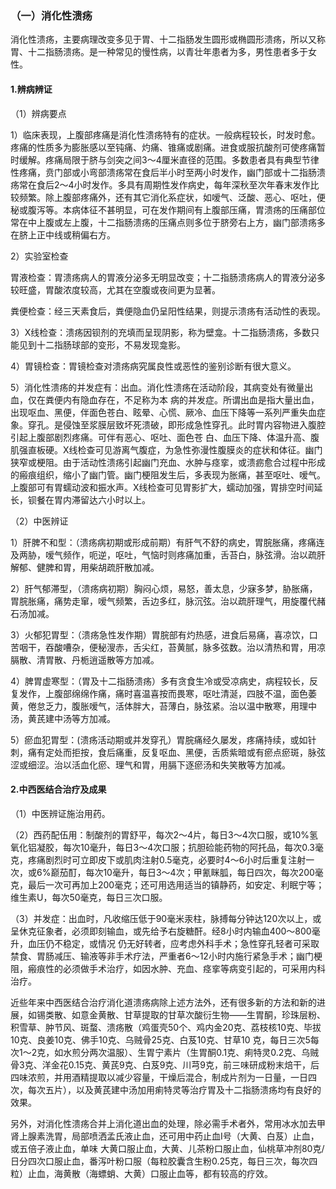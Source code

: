 ### （一）消化性溃疡

消化性溃疡，主要病理改变多见于胃、十二指肠发生圆形或椭圆形溃疡，所以又称胃、十二指肠溃疡。是一种常见的慢性病，以青壮年患者为多，男性患者多于女性。

#### 1.辨病辨证

（1）辨病要点

1）临床表现，上腹部疼痛是消化性溃疡特有的症状。一般病程较长，时发时愈。疼痛的性质多为膨胀感以至钝痛、灼痛、锥痛或剧痛。进食或服抗酸剂可使疼痛暂时缓解。疼痛局限于脐与剑突之间3〜4厘米直径的范围。多数患者具有典型节律性疼痛，贲门部或小弯部溃疡常在食后半小时至两小时发作，幽门部或十二指肠溃疡常在食后2〜4小时发作。多具有周期性发作病史，每年深秋至次年春末发作比较频繁。除上腹部疼痛外，还有其它消化系症状，如嗳气、泛酸、恶心、呕吐，便秘或腹泻等。本病体征不甚明显，可在发作期间有上腹部压痛，胃溃疡的压痛部位常在中上腹或左上腹，十二指肠溃疡的压痛点则多位于脐旁右上方，幽门部溃疡多在脐上正中线或稍偏右方。

2）实验室检查

胃液检查：胃溃疡病人的胃液分泌多无明显改变；十二指肠溃疡病人的胃液分泌多较旺盛，胃酸浓度较高，尤其在空腹或夜间更为显著。

粪便检查：经三天素食后，粪便隐血仍呈阳性结果，则提示溃疡有活动性的表现。

3）X线检查：溃疡因钡剂的充填而呈现阴影，称为壁龛。十二指肠溃疡，多数只能见到十二指肠球部的变形，不易发现龛影。

4）胃镜检查：胃镜检查对溃疡病究属良性或恶性的鉴别诊断有很大意义。

5）消化性溃疡的并发症有：出血。消化性溃疡在活动阶段，其病变处有微量出血，仅在粪便内有隐血存在，不足称为本 病的并发症。所谓出血是指大量出血，出现呕血、黑便，伴面色苍白、眩晕、心慌、厥冷、血压下降等一系列严重失血症象。穿孔。是侵蚀至浆膜层致坏死溃破，即形成急性穿孔。此时胃内容物进入腹腔引起上腹部剧烈疼痛。可伴有恶心、呕吐、面色苍 白、血压下降、体温升高、腹肌强直板硬。X线检查可见游离气腹症，为急性弥漫性腹膜炎的症状和体征。幽门狭窄或梗阻。由于活动性溃疡引起幽门充血、水肿与痉挛，或溃疬愈合过程中形成的瘢痕组织，缩小了幽门管。幽门梗阻发生后，多表现为胀痛，甚至呕吐、嗳气。上腹部可有胃蠕动波和振水声。X线检查可见胃影扩大，蠕动加强，胃排空时间延长，钡餐在胃内滞留达六小时以上。

（2）中医辨证

1）肝脾不和型：（溃疡病初期或形成前期）有肝气不舒的病史，胃脘胀痛，疼痛连及两胁，嗳气频作，呃逆，呕吐，气恼时则疼痛加重，舌苔白，脉弦滑。治以疏肝解郁、健脾和胃，用柴胡疏肝散加减。

2）肝气郁滞型，（溃疡病初期）胸闷心烦，易怒，善太息，少寐多梦，胁胀痛，胃脘胀痛，痛势走窜，嗳气频繁，舌边多红，脉沉弦。治以疏肝理气，用旋覆代赭石汤加减。

3）火郁犯胃型：（溃疡急性发作期）胃脘部有灼热感，进食后易痛，喜凉饮，口苦咽干，吞酸嘈杂，便秘溲赤，舌尖红，苔黄腻，脉多弦数。治以清热和胃，用凉膈散、清胃散、丹栀逍遥散等方加减。

4）脾胃虚寒型：（胃及十二指肠溃疡）多有贪食生冷或受凉病史，病程较长，反复发作，上腹部绵绵作痛，痛时喜温喜按而畏寒，呕吐清涎，四肢不温，面色萎黄，倦怠乏力，腹胀嗳气，活体胖大，苔薄白，脉弦紧。治以温中散寒，用理中汤，黄芪建中汤等方加减。

5）瘀血犯胃型：(溃疡活动期或并发穿孔）胃脘痛经久屡发，疼痛持续，或如针刺，痛有定处而拒按，食后痛重，反复呕血、黑便，舌质紫暗或有瘀点瘀斑，脉弦涩或细涩。治以活血化瘀、理气和胃，用膈下逐瘀汤和失笑散等方加减。

#### 2.中西医结合治疗及成果

（1）中医辨证施治用药。

（2）西药配伍用：制酸剂的胃舒平，每次2〜4片，每日3〜4次口服，或10%氢氧化铝凝胶，每次10毫升，每日3〜4次口服；抗胆硷能药物的阿托品，每次0.3毫克，疼痛剧烈时可立即皮下或肌肉注射0.5毫克，必要时4〜6小时后重复注射一次，或6%巅茄酊，每次10毫升，每日3〜4次；甲氰眯胍，每日四次，每次200毫克，最后一次可再加上200毫克；还可用选用适当的镇静药，如安定、利眠宁等；维生素U，每次50毫克，每日三次口服。

（3）并发症：出血时，凡收缩压低于90毫米汞柱，脉搏每分钟达120次以上，或呈休克征象者，必须即刻输血，或先给予右旋糖酐。经8小时内输血400〜800毫升，血压仍不稳定，或情况 仍无好转者，应考虑外科手术；急性穿孔轻者可采取禁食、胃肠减压、输液等非手术疗法，严重者6〜12小时内施行紧急手术；幽门梗阻，瘢痕性的必须做手术治疗，如因水肿、充血、痉挛等病变引起的，可采用内科治疗。

近些年来中西医结合治疗消化道溃疡病除上述方法外，还有很多新的方法和新的进展，如锡类散、如意金黄散、甘草提取的甘草次酸衍生物——生胃酮，珍珠层粉、积雪草、肿节风、斑蝥、溃疡散（鸡蛋壳50个、鸡内金20克、荔枝核10克、毕拔 10克、良姜10克、佛手10克、乌贼骨25克、白芨10克、甘草10 克，每日三次5每次1〜2克，如水煎分两次温服）、生胃宁素片（生胃酮0.1克、痢特灵0.2克、乌贼骨3克、洋金花0.15克、黄芪9克、白芨9克、川芎9克，前三味研成粉末焙干，后四味浓煎，并用酒精提取以减少容量，干燥后混合，制成片剂为一日量，一日四次，每次五片），以及黄芪建中汤加用痢特灵等治疗胃及十二指肠溃疡均有良好的效果。

另外，对消化性溃疡合并上消化道出血的处理，除必需手术者外，常用冰水加去甲肾上腺素洗胃，局部喷洒孟氏液止血，还可用中药止血I号（大黄、白芨）止血，或五倍子液止血，单味 大黄口服止血，大黄、儿茶粉口服止血，仙桃草冲剂80克/日分四次口服止血，番泻叶粉口服（每粒胶囊含生粉0.25克，每日三次，每次四粒）止血，海黄散（海螵蛸、大黄）口服止血等，都有较高的疗效。